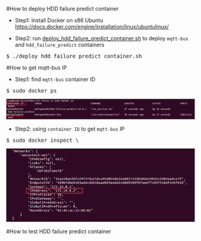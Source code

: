 #How to deploy HDD failure predict container

- Step1: Install Docker on x86 Ubuntu
https://docs.docker.com/engine/installation/linux/ubuntulinux/

- Step2: run [deploy_hdd_failure_predict_container.sh](https://github.com/ADVANTECH-Corp/docker-igw-image-x86/blob/master/deploy_hdd_failure_predict/deploy_hdd_failure_predict_container.sh) to deploy `mqtt-bus` and `hdd_failure_predict` containers
<pre>
$ ./deploy_hdd_failure_predict_container.sh
</pre>

#How to get mqtt-bus IP

- Step1: find `mqtt-bus` container ID
<pre>
$ sudo docker ps
</pre> 

![result link](https://github.com/ADVANTECH-Corp/docker-igw-image-x86/blob/master/deploy_hdd_failure_predict/images/docker_20161202_2.png)

- Step2: using `container ID` to get `mqtt-bus` IP
<pre>
$ sudo docker inspect \<container ID\>
</pre>

![result link](https://github.com/ADVANTECH-Corp/docker-igw-image-x86/blob/master/deploy_hdd_failure_predict/images/docker_20161202_3.png)

#How to test HDD failure predict container
